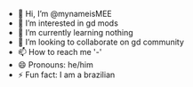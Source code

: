 - 👋 Hi, I’m @mynameisMEE
- 👀 I’m interested in gd mods
- 🌱 I’m currently learning nothing
- 💞️ I’m looking to collaborate on gd community
- 📫 How to reach me '-'
- 😄 Pronouns: he/him
- ⚡ Fun fact: I am a brazilian

<!---
mynameisMEE/mynameisMEE is a ✨ special ✨ repository because its `README.md` (this file) appears on your GitHub profile.
You can click the Preview link to take a look at your changes.
--->
